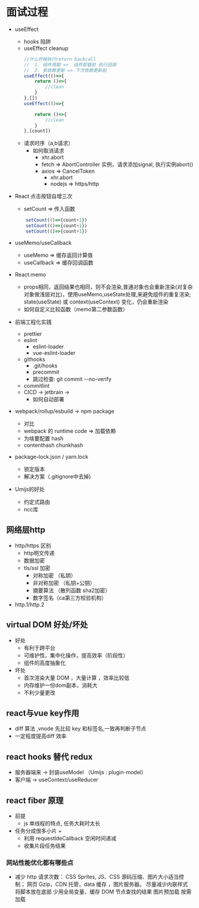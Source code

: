 # 面试过程

+ useEffect
    + hooks 陷阱
    + useEffect cleanup 
        ```js
        //什么时候执行return backcall
        //  1. 组件周期 =>  组件卸载前 执行回调
        //  2. 有依赖更新 => 下次依赖更新前
        useEffect(()=>{
            return ()=>{
                //clean
            }
        },[])
        useEffect(()=>{

            return ()=>{
                //clean
            }
        },[count])
        ```
    + 请求时序（a,b请求）
        + 如何取消请求
            + xhr.abort
            + fetch => AbortController 实例，请求添加signal, 执行实例abort() 
            + axios => CancelToken
                + xhr.abort
                + nodejs => https/http
+ React 点击按钮自增三次
    + setCount => 传入函数
    ```js
        setCount(()=>{count+1})
        setCount(()=>{count+1})
        setCount(()=>{count+1})
    ```
+ useMemo/useCallback
    + useMemo => 缓存返回计算值
    + useCallback => 缓存回调函数
+ React.memo
    + props相同，返回结果也相同，则不会渲染,普通对象也会重新渲染(对复杂对象做浅层对比)，使用useMemo,useState处理,来避免组件的重复渲染; state(useState) 或 context(useContext) 变化，仍会重新渲染
    + 如何自定义比较函数（memo第二参数函数）
+ 前端工程化实践
    + prettier
    + eslint
        + eslint-loader
        + vue-eslint-loader
    + githooks
        + .git/hooks
        + precommit
        + 跳过检查: git commit --no-verify
    + commitlint
    + CICD -> jetbrain ->
        + 如何自动部署
+ webpack/rollup/esbuild -> npm package
    + 对比
    + webpack 的 runtime code => 加载依赖
    + 为啥要配置 hash
    + contenthash chunkhash
    
+ package-lock.json / yarn.lock
    + 锁定版本
    + 解决方案（.gitignore中去掉)
+ Umijs的好处
    + 约定式路由
    + ncc库
## 网络层http
+ http/https 区别
    + http明文传递
    + 数据加密
    + tls/ssl 加密
        + 对称加密 （私钥）
        + 非对称加密 （私钥+公钥）
        + 摘要算法 （散列函数 sha2加密）
        + 数字签名（ca第三方校验机构）
+ http.1/http.2

## virtual DOM  好处/坏处
+ 好处
    + 有利于跨平台
    + 可维护性，集中化操作，提高效率（阶段性）
    + 组件的高度抽象化
+ 坏处
    + 首次渲染大量 DOM ，大量计算 ，效率比较低
    + 内存维护一份dom副本，消耗大
    + 不利少量更改
    
## react与vue key作用
+ diff 算法 ,vnode 先比较 key 和标签名,一致再判断子节点
+ 一定程度提高diff 效率


## react hooks 替代 redux
+ 服务器端来 -> 封装useModel （Umijs : plugin-model）
+ 客户端 -> useContext/useReducer

## react fiber 原理
+ 前提
    + js 单线程的特点, 任务大耗时太长
+ 任务分成很多小片
    + 
    + 利用 requestIdeCallback 空闲时间递减
    + 收集片段任务结果

### 网站性能优化都有哪些点

+ 减少 http 请求次数： CSS Sprites, JS、CSS 源码压缩、图片大小适当控制； 网页 Gzip，CDN 托管，data 缓存 ，图片服务器。 尽量减少内联样式 将脚本放在底部 少用全局变量、缓存 DOM 节点查找的结果 图片预加载 按需加载